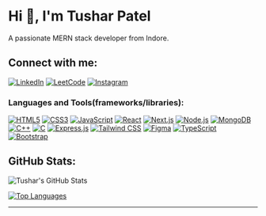 # Hi 👋, I'm Tushar Patel
A passionate MERN stack developer from Indore.

## Connect with me:
[![LinkedIn](https://img.shields.io/badge/LinkedIn-0077B5?logo=linkedin&logoColor=white)](https://www.linkedin.com/in/tusharpatel626346/)
[![LeetCode](https://img.shields.io/badge/LeetCode-FFA116?logo=leetcode&logoColor=black)](https://leetcode.com/tushar626346/)
[![Instagram](https://img.shields.io/badge/Instagram-E4405F?logo=instagram&logoColor=white)](https://www.instagram.com/_tusharpatel___/)



### Languages and Tools(frameworks/libraries):
[![HTML5](https://img.shields.io/badge/HTML5-E34F26?logo=html5&logoColor=white)](https://developer.mozilla.org/en-US/docs/Web/HTML)
[![CSS3](https://img.shields.io/badge/CSS3-1572B6?logo=css3&logoColor=white)](https://developer.mozilla.org/en-US/docs/Web/CSS)
[![JavaScript](https://img.shields.io/badge/JavaScript-F7DF1E?logo=javascript&logoColor=black)](https://developer.mozilla.org/en-US/docs/Web/JavaScript)
[![React](https://img.shields.io/badge/React-61DAFB?logo=react&logoColor=black)](https://react.dev/)
[![Next.js](https://img.shields.io/badge/Next.js-000000?logo=nextdotjs&logoColor=white)](https://nextjs.org/)
[![Node.js](https://img.shields.io/badge/Node.js-339933?logo=nodedotjs&logoColor=white)](https://nodejs.org/)
[![MongoDB](https://img.shields.io/badge/MongoDB-47A248?logo=mongodb&logoColor=white)](https://www.mongodb.com/)
[![C++](https://img.shields.io/badge/C++-00599C?logo=cplusplus&logoColor=white)](https://isocpp.org/)
[![C](https://img.shields.io/badge/C-A8B9CC?logo=c&logoColor=white)](https://en.wikipedia.org/wiki/C_(programming_language))
[![Express.js](https://img.shields.io/badge/Express.js-404D59?logo=express&logoColor=white)](https://expressjs.com/)
[![Tailwind CSS](https://img.shields.io/badge/TailwindCSS-06B6D4?logo=tailwindcss&logoColor=white)](https://tailwindcss.com/)
[![Figma](https://img.shields.io/badge/Figma-F24E1E?logo=figma&logoColor=white)](https://www.figma.com/)
[![TypeScript](https://img.shields.io/badge/TypeScript-3178C6?logo=typescript&logoColor=white)](https://www.typescriptlang.org/)
[![Bootstrap](https://img.shields.io/badge/Bootstrap-563D7C?logo=bootstrap&logoColor=white)](https://getbootstrap.com/)





## GitHub Stats:
![Tushar's GitHub Stats](https://github-readme-stats.vercel.app/api?username=tushar6263&show_icons=true&theme=radical)

[![Top Languages](https://github-readme-stats.vercel.app/api/top-langs/?username=tushar6263&layout=compact&theme=radical)](https://github.com/anuraghazra/github-readme-stats)





---


